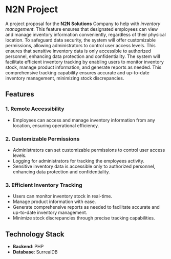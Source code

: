 # N2N Project

A project proposal for the **N2N Solutions** Company to help with *inventory management*. This feature ensures that designated employees can view and manage inventory information conveniently, regardless of their physical location. To safeguard data security, the system will offer customizable permissions, allowing administrators to control user access levels. This ensures that sensitive inventory data is only accessible to authorized personnel, enhancing data protection and confidentiality. The system will facilitate efficient inventory tracking by enabling users to monitor inventory stock, manage product information, and generate reports as needed. This comprehensive tracking capability ensures accurate and up-to-date inventory management, minimizing stock discrepancies.

## Features

### 1. Remote Accessibility

- Employees can access and manage inventory information from any location, ensuring operational efficiency.

### 2. Customizable Permissions

- Administrators can set customizable permissions to control user access levels.
- Logging for administrators for tracking the employees activity.
- Sensitive inventory data is accessible only to authorized personnel, enhancing data protection and confidentiality.

### 3. Efficient Inventory Tracking

- Users can monitor inventory stock in real-time.
- Manage product information with ease.
- Generate comprehensive reports as needed to facilitate accurate and up-to-date inventory management.
- Minimize stock discrepancies through precise tracking capabilities.

## Technology Stack

- **Backend**: PHP
- **Database**: SurrealDB
